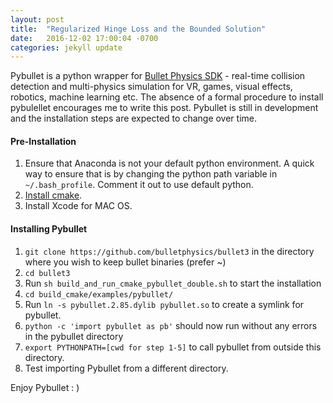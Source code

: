 ```yaml
---
layout: post
title:  "Regularized Hinge Loss and the Bounded Solution"
date:   2016-12-02 17:00:04 -0700
categories: jekyll update
---
```


Pybullet is a python wrapper for [Bullet Physics SDK](https://github.com/bulletphysics/bullet3) -  real-time collision detection and multi-physics simulation for VR, games, visual effects, robotics, machine learning etc. The absence of a formal procedure to install pybulellet encourages me to write this post. Pybullet is still in development and the installation steps are expected to change over time.  

#### Pre-Installation  
1. Ensure that Anaconda is not your default python environment. A quick way to ensure that is by changing the python path variable in `~/.bash_profile`. Comment it out to use default python.
2. [Install cmake](https://cmake.org/install/).
3. Install Xcode for MAC OS.  

#### Installing Pybullet
1. `git clone https://github.com/bulletphysics/bullet3` in the directory where you wish to keep bullet binaries (prefer ~)
2. `cd bullet3`
3. Run `sh build_and_run_cmake_pybullet_double.sh` to start the installation
4. `cd build_cmake/examples/pybullet/`
5. Run `ln -s pybullet.2.85.dylib pybullet.so` to create a symlink for pybullet. 
6. `python -c 'import pybullet as pb'` should now run without any errors in the pybullet directory
7. `export PYTHONPATH=[cwd for step 1-5]` to call pybullet from outside this directory. 
8. Test importing Pybullet from a different directory. 


Enjoy Pybullet : )